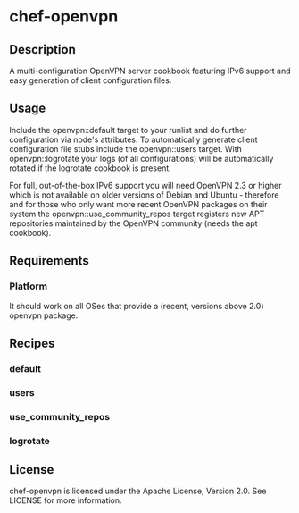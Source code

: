 # chef-openvpn

## Description

A multi-configuration OpenVPN server cookbook featuring IPv6 support and easy generation of client configuration files.

## Usage

Include the openvpn::default target to your runlist and do further configuration via node's attributes. To automatically generate client configuration file stubs include the openvpn::users target. With openvpn::logrotate your logs (of all configurations) will be automatically rotated if the logrotate cookbook is present.

For full, out-of-the-box IPv6 support you will need OpenVPN 2.3 or higher which is not available on older versions of Debian and Ubuntu - therefore and for those who only want more recent OpenVPN packages on their system the openvpn::use_community_repos target registers new APT repositories maintained by the OpenVPN community (needs the apt cookbook).

## Requirements

### Platform

It should work on all OSes that provide a (recent, versions above 2.0) openvpn package.

## Recipes

### default

### users

### use_community_repos

### logrotate

## License

chef-openvpn is licensed under the Apache License, Version 2.0. See LICENSE for more information.
